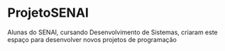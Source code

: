 # ProjetoSENAI
Alunas do SENAI, cursando Desenvolvimento de Sistemas, criaram este espaço para desenvolver novos projetos de programação
